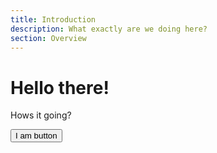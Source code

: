 ```yaml
---
title: Introduction
description: What exactly are we doing here?
section: Overview
---
```


<script>
	import { Button } from '@ldn-viz/ui'
</script>

# Hello there!

Hows it going?

<Button>I am button</Button>
